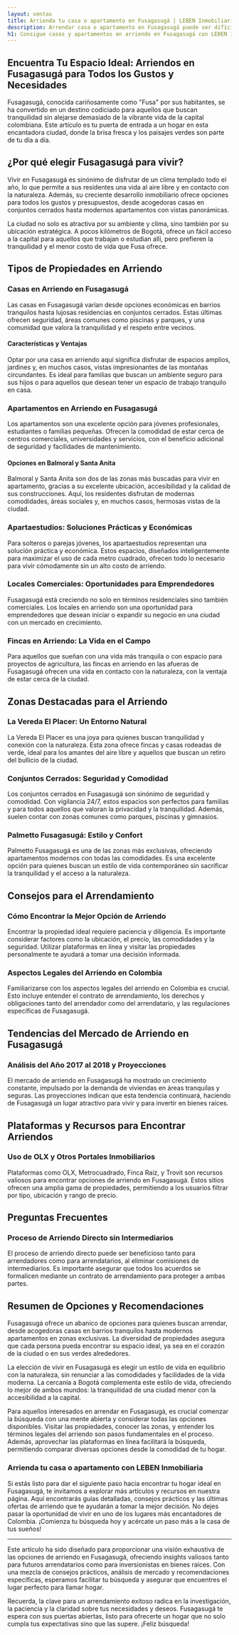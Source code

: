 ```yaml
---
layout: ventas
title: Arrienda tu casa o apartamento en Fusagasugá | LEBEN Inmobiliaria
description: Arrendar casa o apartamento en Fusagasugá puede ser difícil 😥. Por eso, Leben Inmobiliaria te facilita encontrar el hogar perfecto para arrendar 🤩
h1: Consigue casas y apartamentos en arriendo en Fusagasugá con LEBEN inmobiliaria
---
```

## Encuentra Tu Espacio Ideal: Arriendos en Fusagasugá para Todos los Gustos y Necesidades

Fusagasugá, conocida cariñosamente como "Fusa" por sus habitantes, se ha convertido en un destino codiciado para aquellos que buscan tranquilidad sin alejarse demasiado de la vibrante vida de la capital colombiana. Este artículo es tu puerta de entrada a un hogar en esta encantadora ciudad, donde la brisa fresca y los paisajes verdes son parte de tu día a día.

## ¿Por qué elegir Fusagasugá para vivir?

Vivir en Fusagasugá es sinónimo de disfrutar de un clima templado todo el año, lo que permite a sus residentes una vida al aire libre y en contacto con la naturaleza. Además, su creciente desarrollo inmobiliario ofrece opciones para todos los gustos y presupuestos, desde acogedoras casas en conjuntos cerrados hasta modernos apartamentos con vistas panorámicas.

La ciudad no solo es atractiva por su ambiente y clima, sino también por su ubicación estratégica. A pocos kilómetros de Bogotá, ofrece un fácil acceso a la capital para aquellos que trabajan o estudian allí, pero prefieren la tranquilidad y el menor costo de vida que Fusa ofrece.

## Tipos de Propiedades en Arriendo

### Casas en Arriendo en Fusagasugá

Las casas en Fusagasugá varían desde opciones económicas en barrios tranquilos hasta lujosas residencias en conjuntos cerrados. Estas últimas ofrecen seguridad, áreas comunes como piscinas y parques, y una comunidad que valora la tranquilidad y el respeto entre vecinos.

#### Características y Ventajas

Optar por una casa en arriendo aquí significa disfrutar de espacios amplios, jardines y, en muchos casos, vistas impresionantes de las montañas circundantes. Es ideal para familias que buscan un ambiente seguro para sus hijos o para aquellos que desean tener un espacio de trabajo tranquilo en casa.

### Apartamentos en Arriendo en Fusagasugá

Los apartamentos son una excelente opción para jóvenes profesionales, estudiantes o familias pequeñas. Ofrecen la comodidad de estar cerca de centros comerciales, universidades y servicios, con el beneficio adicional de seguridad y facilidades de mantenimiento.

#### Opciones en Balmoral y Santa Anita

Balmoral y Santa Anita son dos de las zonas más buscadas para vivir en apartamento, gracias a su excelente ubicación, accesibilidad y la calidad de sus construcciones. Aquí, los residentes disfrutan de modernas comodidades, áreas sociales y, en muchos casos, hermosas vistas de la ciudad.

### Apartaestudios: Soluciones Prácticas y Económicas

Para solteros o parejas jóvenes, los apartaestudios representan una solución práctica y económica. Estos espacios, diseñados inteligentemente para maximizar el uso de cada metro cuadrado, ofrecen todo lo necesario para vivir cómodamente sin un alto costo de arriendo.

### Locales Comerciales: Oportunidades para Emprendedores

Fusagasugá está creciendo no solo en términos residenciales sino también comerciales. Los locales en arriendo son una oportunidad para emprendedores que desean iniciar o expandir su negocio en una ciudad con un mercado en crecimiento.

### Fincas en Arriendo: La Vida en el Campo

Para aquellos que sueñan con una vida más tranquila o con espacio para proyectos de agricultura, las fincas en arriendo en las afueras de Fusagasugá ofrecen una vida en contacto con la naturaleza, con la ventaja de estar cerca de la ciudad.

## Zonas Destacadas para el Arriendo

### La Vereda El Placer: Un Entorno Natural

La Vereda El Placer es una joya para quienes buscan tranquilidad y conexión con la naturaleza. Esta zona ofrece fincas y casas rodeadas de verde, ideal para los amantes del aire libre y aquellos que buscan un retiro del bullicio de la ciudad.

### Conjuntos Cerrados: Seguridad y Comodidad

Los conjuntos cerrados en Fusagasugá son sinónimo de seguridad y comodidad. Con vigilancia 24/7, estos espacios son perfectos para familias y para todos aquellos que valoran la privacidad y la tranquilidad. Además, suelen contar con zonas comunes como parques, piscinas y gimnasios.

### Palmetto Fusagasugá: Estilo y Confort

Palmetto Fusagasugá es una de las zonas más exclusivas, ofreciendo apartamentos modernos con todas las comodidades. Es una excelente opción para quienes buscan un estilo de vida contemporáneo sin sacrificar la tranquilidad y el acceso a la naturaleza.

## Consejos para el Arrendamiento

### Cómo Encontrar la Mejor Opción de Arriendo

Encontrar la propiedad ideal requiere paciencia y diligencia. Es importante considerar factores como la ubicación, el precio, las comodidades y la seguridad. Utilizar plataformas en línea y visitar las propiedades personalmente te ayudará a tomar una decisión informada.

### Aspectos Legales del Arriendo en Colombia

Familiarizarse con los aspectos legales del arriendo en Colombia es crucial. Esto incluye entender el contrato de arrendamiento, los derechos y obligaciones tanto del arrendador como del arrendatario, y las regulaciones específicas de Fusagasugá.

## Tendencias del Mercado de Arriendo en Fusagasugá

### Análisis del Año 2017 al 2018 y Proyecciones

El mercado de arriendo en Fusagasugá ha mostrado un crecimiento constante, impulsado por la demanda de viviendas en áreas tranquilas y seguras. Las proyecciones indican que esta tendencia continuará, haciendo de Fusagasugá un lugar atractivo para vivir y para invertir en bienes raíces.

## Plataformas y Recursos para Encontrar Arriendos

### Uso de OLX y Otros Portales Inmobiliarios

Plataformas como OLX, Metrocuadrado, Finca Raíz, y Trovit son recursos valiosos para encontrar opciones de arriendo en Fusagasugá. Estos sitios ofrecen una amplia gama de propiedades, permitiendo a los usuarios filtrar por tipo, ubicación y rango de precio.

## Preguntas Frecuentes

### Proceso de Arriendo Directo sin Intermediarios

El proceso de arriendo directo puede ser beneficioso tanto para arrendadores como para arrendatarios, al eliminar comisiones de intermediarios. Es importante asegurar que todos los acuerdos se formalicen mediante un contrato de arrendamiento para proteger a ambas partes.

## Resumen de Opciones y Recomendaciones

Fusagasugá ofrece un abanico de opciones para quienes buscan arrendar, desde acogedoras casas en barrios tranquilos hasta modernos apartamentos en zonas exclusivas. La diversidad de propiedades asegura que cada persona pueda encontrar su espacio ideal, ya sea en el corazón de la ciudad o en sus verdes alrededores.

La elección de vivir en Fusagasugá es elegir un estilo de vida en equilibrio con la naturaleza, sin renunciar a las comodidades y facilidades de la vida moderna. La cercanía a Bogotá complementa este estilo de vida, ofreciendo lo mejor de ambos mundos: la tranquilidad de una ciudad menor con la accesibilidad a la capital.

Para aquellos interesados en arrendar en Fusagasugá, es crucial comenzar la búsqueda con una mente abierta y considerar todas las opciones disponibles. Visitar las propiedades, conocer las zonas, y entender los términos legales del arriendo son pasos fundamentales en el proceso. Además, aprovechar las plataformas en línea facilitará la búsqueda, permitiendo comparar diversas opciones desde la comodidad de tu hogar.

### Arrienda tu casa o apartamento con LEBEN Inmobiliaria

Si estás listo para dar el siguiente paso hacia encontrar tu hogar ideal en Fusagasugá, te invitamos a explorar más artículos y recursos en nuestra página. Aquí encontrarás guías detalladas, consejos prácticos y las últimas ofertas de arriendo que te ayudarán a tomar la mejor decisión. No dejes pasar la oportunidad de vivir en uno de los lugares más encantadores de Colombia. ¡Comienza tu búsqueda hoy y acércate un paso más a la casa de tus sueños!

---

Este artículo ha sido diseñado para proporcionar una visión exhaustiva de las opciones de arriendo en Fusagasugá, ofreciendo insights valiosos tanto para futuros arrendatarios como para inversionistas en bienes raíces. Con una mezcla de consejos prácticos, análisis de mercado y recomendaciones específicas, esperamos facilitar tu búsqueda y asegurar que encuentres el lugar perfecto para llamar hogar.

Recuerda, la clave para un arrendamiento exitoso radica en la investigación, la paciencia y la claridad sobre tus necesidades y deseos. Fusagasugá te espera con sus puertas abiertas, listo para ofrecerte un hogar que no solo cumpla tus expectativas sino que las supere. ¡Feliz búsqueda!
